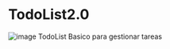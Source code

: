 # TodoList2.0
![image](https://user-images.githubusercontent.com/94126964/166848152-fa27ba9f-742c-4525-bdb3-69054662157b.png)
TodoList Basico para gestionar tareas 

